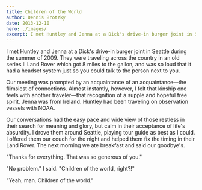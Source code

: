 ```yaml
---
title: Children of the World
author: Dennis Brotzky
date: 2013-12-10
hero: ./images/
excerpt: I met Huntley and Jenna at a Dick's drive-in burger joint in Seattle during the summer of 2009
---
```

I met Huntley and Jenna at a Dick's drive-in burger joint in Seattle during the summer of 2009. They were traveling across the country in an old series II Land Rover which got 8 miles to the gallon, and was so loud that it had a headset system just so you could talk to the person next to you.

Our meeting was prompted by an acquaintance of an acquaintance—the flimsiest of connections. Almost instantly, however, I felt that kinship one feels with another traveler—that recognition of a supple and hopeful free spirit. Jenna was from Ireland. Huntley had been traveling on observation vessels with NOAA.

Our conversations had the easy pace and wide view of those restless in their search for meaning and glory, but calm in their acceptance of life's absurdity. I drove them around Seattle, playing tour guide as best as I could. I offered them our couch for the night and helped them fix the timing in their Land Rover. The next morning we ate breakfast and said our goodbye's.

"Thanks for everything. That was so generous of you."

"No problem." I said. "Children of the world, right?!"

"Yeah, man. Children of the world."
